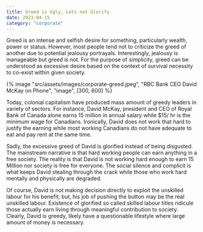 ```yaml
---
title: Greed is Ugly, Lets not Glorify
date: 2021-04-15
category: "corporate"
---
```


Greed is an intense and selfish desire for something, particularly wealth, power or status. However, most people tend not to criticize the greed of another due to potential jealousy portrayals. Interestingly, jealousy is manageable but greed is not. For the purpose of simplicity, greed can be understood as excessive desire based on the context of survival necessity to co-exist within given society.

<!-- excerpt -->

{% image "src/assets/images/corporate-greed.jpeg", "RBC Bank CEO David McKay on Phone", "image", [300, 600] %}

Today, colonial capitalism have produced mass amount of greedy leaders in variety of sectors. For instance, David McKay, president and CEO of Royal Bank of Canada alone earns 15 million in annual salary while $15/ hr is the minimum wage for Canadians. Ironically, David does not work that hard to justify the earning while most working Canadians do not have adequate to eat and pay rent at the same time.

Sadly, the excessive greed of David is glorified instead of being disgusted. The mainstream narrative is that hard working people can earn anything in a free society. The reality is that David is not working hard enough to earn 15 Million nor society is free for everyone. The social silence and complicit is what keeps David stealing through the crack while those who work hard mentally and physically are degraded.

Of course, David is not making decision directly to exploit the unskilled labour for his benefit; but, his job of pushing the button may be the real unskilled labour. Existence of glorified so called skilled labour titles ridicule those actually earn living through meaningful contribution to society. Clearly, David is greedy, likely have a questionable lifestyle where large amount of money is necessary.
